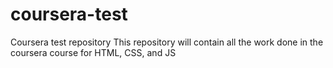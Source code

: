 # coursera-test
Coursera test repository
This repository will contain all the work done in the coursera course for HTML, CSS, and JS

